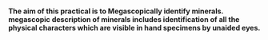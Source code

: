 #### The aim of this practical is to Megascopically  identify minerals. megascopic description of minerals includes identification of all the physical characters which are visible in hand specimens by unaided eyes. 

